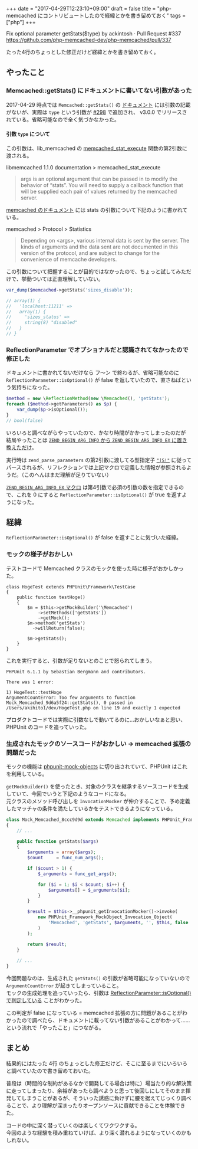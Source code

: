 +++
date = "2017-04-29T12:23:10+09:00"
draft = false
title = "php-memcached にコントリビュートしたので経緯とかを書き留めておく"
tags = ["php"]
+++

Fix optional parameter getStats($type) by ackintosh · Pull Request #337  
https://github.com/php-memcached-dev/php-memcached/pull/337

たった4行のちょっとした修正だけど経緯とかを書き留めておく。

<!--more-->

## やったこと

### Memcached::getStats() にドキュメントに書いてない引数があった

2017-04-29 時点では `Memcached::getStats()` の [ドキュメント](http://php.net/manual/ja/memcached.getstats.php) には引数の記載がないが、実際は `type` という引数が [#298](https://github.com/php-memcached-dev/php-memcached/pull/298) で追加され、 v3.0.0 でリリースされている。省略可能なので全く気づかなかった。

#### 引数 `type` について

この引数は、lib_memcached の [memcached_stat_execute](http://docs.libmemcached.org/memcached_stats.html#memcached_stat_execute) 関数の第2引数に渡される。

libmemcached 1.1.0 documentation > memcached_stat_execute

> args is an optional argument that can be passed in to modify the behavior of “stats”. You will need to supply a callback function that will be supplied each pair of values returned by the memcached server.


[memcached のドキュメント](https://github.com/memcached/memcached/blob/master/doc/protocol.txt#L583-L588) には stats の引数について下記のように書かれている。

memcached > Protocol > Statistics

> Depending on \<args>, various internal data is sent by the server. The
kinds of arguments and the data sent are not documented in this version
of the protocol, and are subject to change for the convenience of
memcache developers.

この引数について把握することが目的ではなかったので、ちょっと試してみただけで、挙動ついては正直理解していない。

```php
var_dump($memcached->getStats('sizes_disable'));

// array(1) {
//   'localhost:11211' =>
//   array(1) {
//     'sizes_status' =>
//     string(8) "disabled"
//   }
// }
```

### ReflectionParameter でオプショナルだと認識されてなかったので修正した

ドキュメントに書かれてないだけなら フ～ン で終わるが、省略可能なのに `ReflectionParameter::isOptional()` が false を返していたので、直さねばという気持ちになった。

```php
$method = new \ReflectionMethod(new \Memcached(), 'getStats');
foreach ($method->getParameters() as $p) {
    var_dump($p->isOptional());
}
// bool(false)
```

いろいろと調べながらやっていたので、かなり時間がかかってしまったのだが  
結局やったことは [`ZEND_BEGIN_ARG_INFO` から `ZEND_BEGIN_ARG_INFO_EX` に置き換えただけ](https://github.com/php-memcached-dev/php-memcached/pull/337/files)。

実行時は `zend_parse_parameters` の第2引数に渡してる型指定子 [`"|S!"`](https://github.com/php-memcached-dev/php-memcached/blob/6b660bd554368bae69c2fbf490c6e78712e50708/php_memcached.c#L2645) に従ってパースされるが、リフレクションでは上記マクロで定義した情報が参照されるようだ。（このへんはまだ理解が足りていない）

[`ZEND_BEGIN_ARG_INFO_EX` マクロ](https://github.com/php/php-src/blob/PHP-7.1.0/Zend/zend_API.h#L115) は第4引数で必須の引数の数を指定できるので、これを 0 にすると `ReflectionParameter::isOptional()` が true を返すようになった。


## 経緯

`ReflectionParameter::isOptional()` が false を返すことに気づいた経緯。

### モックの様子がおかしい

テストコードで Memcached クラスのモックを使った時に様子がおかしかった。

```
class HogeTest extends PHPUnit\Framework\TestCase
{
    public function testHoge()
    {
        $m = $this->getMockBuilder('\Memcached')
            ->setMethods(['getStats'])
            ->getMock();
        $m->method('getStats')
          ->willReturn(false);

        $m->getStats();
    }
}
```

これを実行すると、引数が足りないとのことで怒られてしまう。

```
PHPUnit 6.1.1 by Sebastian Bergmann and contributors.

There was 1 error:

1) HogeTest::testHoge
ArgumentCountError: Too few arguments to function Mock_Memcached_9d6a5f24::getStats(), 0 passed in /Users/akihito1/dev/HogeTest.php on line 19 and exactly 1 expected
```

プロダクトコードでは実際に引数なしで動いてるのに...おかしいなぁと思い、PHPUnit のコードを追っていった。

### 生成されたモックのソースコードがおかしい → memcached 拡張の問題だった

モックの機能は [phpunit-mock-objects](https://github.com/sebastianbergmann/phpunit-mock-objects) に切り出されていて、PHPUnit はこれを利用している。

`getMockBuilder()` を使ったとき、対象のクラスを継承するソースコードを生成していて、今回でいうと下記のようなコードになる。  
元クラスのメソッド呼び出しを `InvocationMocker` が仲介することで、予め定義したマッチャの条件を満たしているかをテストできるようになっている。

```php
class Mock_Memcached_8ccc9d9d extends Memcached implements PHPUnit_Framework_MockObject_MockObject
{
    // ...

    public function getStats($args)
    {
        $arguments = array($args);
        $count     = func_num_args();

        if ($count > 1) {
            $_arguments = func_get_args();

            for ($i = 1; $i < $count; $i++) {
                $arguments[] = $_arguments[$i];
            }
        }

        $result = $this->__phpunit_getInvocationMocker()->invoke(
            new PHPUnit_Framework_MockObject_Invocation_Object(
                'Memcached', 'getStats', $arguments, '', $this, false
            )
        );

        return $result;
    }
    
    // ...
}

```

今回問題なのは、生成された `getStats()` の引数が省略可能になっていないので `ArgumentCountError` が起きてしまっていること。  
モックの生成処理を追っていったら、引数は [ReflectionParameter::isOptional() で判定している](https://github.com/sebastianbergmann/phpunit-mock-objects/blob/3819745c44f3aff9518fd655f320c4535d541af7/src/Generator.php#L1116-L1117) ことがわかった。

この判定が false になっている = memcached 拡張の方に問題があることがわかったので調べたら、ドキュメントに載ってない引数があることがわかって......という流れで「やったこと」につながる。


## まとめ

結果的にはたった 4行 のちょっとした修正だけど、そこに至るまでにいろいろと調べていたので書き留めておいた。

普段は（時間的な制約があるなかで開発してる場合は特に）場当たり的な解決策に走ってしまったり、余裕があったら調べようと思って後回しにしてそのまま揮発してしまうことがあるが、そういった誘惑に負けずに腰を据えてじっくり調べることで、より理解が深まったりオープンソースに貢献できることを体験できた。

コードの中に深く潜っていくのは楽しくてワクワクする。  
今回のような経験を積み重ねていけば、より深く潜れるようになっていくのかもしれない。